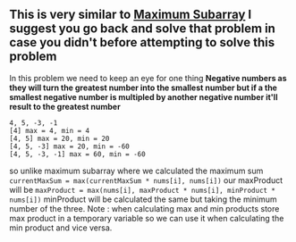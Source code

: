 This is very similar to  [Maximum Subarray](https://github.com/Volver805/Blind-75-Optimal-solutions/tree/master/53-maximum-subarray) I suggest you go back and solve that problem in case you didn't before attempting to solve this problem
---
In this problem we need to keep an eye for one thing **Negative numbers as they will turn the greatest number into the smallest number but if a the smallest negative number is multipled by another negative number it'll result to the greatest number**
```
4, 5, -3, -1
[4] max = 4, min = 4
[4, 5] max = 20, min = 20
[4, 5, -3] max = 20, min = -60
[4, 5, -3, -1] max = 60, min = -60
````
so unlike maximum subarray where we calculated the maximum sum `currentMaxSum = max(currentMaxSum * nums[i], nums[i])` our maxProduct will be `maxProduct = max(nums[i], maxProduct * nums[i], minProduct * nums[i])` minProduct will be calculated the same but taking the minimum number of the three.
Note : when calculating max and min products store max product in a temporary variable so we can use it when calculating the min product and vice versa.

